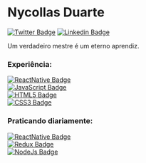 # Nycollas Duarte

[![Twitter Badge](https://img.shields.io/badge/-%40nduaarte-blueviolet?logo=twitter)](https://twitter.com/nduaarte)
[![Linkedin Badge](https://img.shields.io/badge/-Nycollas%20Duarte-blueviolet?logo=linkedin)](https://www.linkedin.com/in/nycollas-duarte-024a291a1/)

Um verdadeiro mestre é um eterno aprendiz.

### Experiência:
[![ReactNative Badge](https://img.shields.io/badge/-React%20Native-grey?logo=react)](https://reactnative.dev/) <br />
[![JavaScript Badge](https://img.shields.io/badge/-ES6%20ES7%20ES8-grey?logo=javascript)](https://www.javascript.com/) <br />
[![HTML5 Badge](https://img.shields.io/badge/-HTML5-grey?logo=html5)](https://www.w3schools.com/html/) <br />
[![CSS3 Badge](https://img.shields.io/badge/-CSS3-blue?logo=css3)](https://www.w3schools.com/css/default.asp) <br />


### Praticando diariamente:
[![ReactNative Badge](https://img.shields.io/badge/-React%20Native-grey?logo=react)](https://reactnative.dev/) <br />
[![Redux Badge](https://img.shields.io/badge/-Redux-blueviolet?logo=redux)](https://redux.js.org/) <br />
[![NodeJs Badge](https://img.shields.io/badge/-NodeJs-grey?logo=node.js)](https://nodejs.org/en/) <br />
